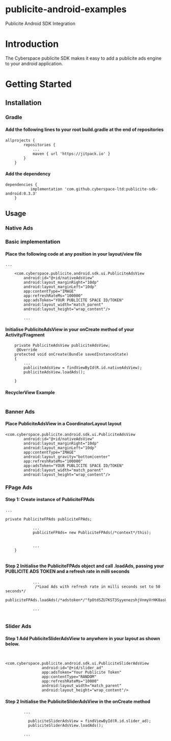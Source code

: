 # publicite-android-examples
Publicite Android SDK Integration

# Introduction 
The Cyberspace publicite SDK makes it easy to add a publicite ads engine to your android application.

# Getting Started
##	Installation

### Gradle
#### Add the following lines to your root build.gradle at the end of repositories
```
allprojects {
		repositories {
			...
			maven { url 'https://jitpack.io' }
		}
	}
```

#### Add the dependency
```
dependencies {
	       implementation 'com.github.cyberspace-ltd:publicite-sdk-android:0.3.3'
	}
```

##	Usage
### Native Ads
### Basic implementation
#### Place the following code at any position in your layout/view file
```
...

    <com.cyberspace.publicite.android.sdk.ui.PubliciteAdsView
        android:id="@+id/nativeAdsView"
        android:layout_marginRight="10dp"
        android:layout_marginLeft="10dp"
        app:contentType="IMAGE"
        app:refreshRateMs="100000"
        app:adsToken="YOUR PUBLICITE SPACE ID/TOKEN"
        android:layout_width="match_parent"
        android:layout_height="wrap_content"/>

        ...

```

#### Initialise PubliciteAdsView in your onCreate method of your Activity/Fragment
```
    private PubliciteAdsView publiciteAdsView;
     @Override
    protected void onCreate(Bundle savedInstanceState) 
    {
        ...
        publiciteAdsView = findViewById(R.id.nativeAdsView);
        publiciteAdsView.loadAds();

    }

```
#### RecyclerView Example
```

```


### Banner Ads
#### Place PubliciteAdsView in a CoordinatorLayout layout
```
<com.cyberspace.publicite.android.sdk.ui.PubliciteAdsView
        android:id="@+id/nativeAdsView"
        android:layout_marginRight="10dp"
        android:layout_marginLeft="10dp"
        app:contentType="IMAGE"
        android:layout_gravity="bottom|center"
        app:refreshRateMs="100000"
        app:adsToken="YOUR PUBLICITE SPACE ID/TOKEN"
        android:layout_width="match_parent"
        android:layout_height="wrap_content"/>

```

### FPage Ads
#### **Step 1:** Create instance of PubliciteFPAds
```
...

private PubliciteFPAds publiciteFPAds;

            ...
            publiciteFPAds= new PubliciteFPAds(/*context*/this);

           
            ...
    }
    
```

#### **Step 2** Initialise the PubliciteFPAds object and call .loadAds, passing your **PUBLICITE ADS TOKEN** and a refresh rate in milli seconds

```
            ...
             /*Load Ads with refresh rate in milli seconds set to 50 seconds*/
            publiciteFPAds.loadAds(/*adstoken*/"fpOtdSZU7KST3SyyenezshjVnmyVrHK8asUZBIls2T8%3D",/*refreshRateMs*/50000);

            ...


```
### Slider Ads
#### **Step 1** Add PubliciteSliderAdsView to anywhere in your layout as shown below.

```

        <com.cyberspace.publicite.android.sdk.ui.PubliciteSliderAdsView
                android:id="@+id/slider_ad"
                app:adsToken="Your Publicite Token"
                app:contentType="RANDOM"
                app:refreshRateMs="10000"
                android:layout_width="match_parent"
                android:layout_height="wrap_content"/>

```

#### **Step 2** Initialise the PubliciteSliderAdsView in the onCreate method

```
        ...

          publiciteSliderAdsView = findViewById(R.id.slider_ad);
          publiciteSliderAdsView.loadAds();

        ...

```

